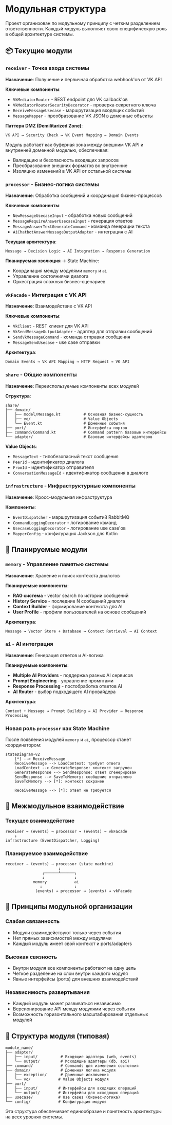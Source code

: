 # Модульная структура

Проект организован по модульному принципу с четким разделением ответственности.
Каждый модуль выполняет свою специфическую роль в общей архитектуре системы.

## 📦 Текущие модули

### `receiver` - Точка входа системы
**Назначение**: Получение и первичная обработка webhook'ов от VK API

**Ключевые компоненты**:
- `VkMediatorRouter` - REST endpoint для VK callback'ов
- `VkMediatorRouterSecurityDecorator` - проверка секретного ключа
- `ReceiveMessageUsecase` - маршрутизация входящих событий
- `MessageMapper` - преобразование VK JSON в доменные объекты

**Паттерн DMZ (Demilitarized Zone)**:
```
VK API → Security Check → VK Event Mapping → Domain Events
```

Модуль работает как буферная зона между внешним VK API и внутренней доменной моделью, обеспечивая:
- Валидацию и безопасность входящих запросов  
- Преобразование внешних форматов во внутренние
- Изоляцию изменений в VK API от остальной системы

### `processor` - Бизнес-логика системы
**Назначение**: Обработка сообщений и координация бизнес-процессов

**Ключевые компоненты**:
- `NewMessageUsecaseInput` - обработка новых сообщений
- `MessageRequireAnswerUsecaseInput` - генерация ответов
- `MessageAnswerTextGenerateCommand` - команда генерации текста
- `AiChatbotAnswerMessageOutputAdapter` - интеграция с AI

**Текущая архитектура**:
```
Message → Decision Logic → AI Integration → Response Generation
```

**Планируемая эволюция** → State Machine:
- Координация между модулями `memory` и `ai`
- Управление состояниями диалога
- Оркестрация сложных бизнес-сценариев

### `vkFacade` - Интеграция с VK API
**Назначение**: Взаимодействие с VK API

**Ключевые компоненты**:
- `VkClient` - REST клиент для VK API
- `VkSendMessageOutputAdapter` - адаптер для отправки сообщений
- `SendVkMessageCommand` - команда отправки сообщения
- `MessageSendUsecase` - use case отправки

**Архитектура**:
```
Domain Events → VK API Mapping → HTTP Request → VK API
```

### `share` - Общие компоненты
**Назначение**: Переиспользуемые компоненты всех модулей

**Структура**:
```
share/
├── domain/
│   ├── model/Message.kt          # Основная бизнес-сущность
│   ├── vo/                       # Value Objects
│   └── Event.kt                  # Доменные события
├── port/                         # Интерфейсы портов
├── command/Command.kt            # Command pattern базовые интерфейсы
└── adapter/                      # Базовые интерфейсы адаптеров
```

**Value Objects**:
- `MessageText` - типобезопасный текст сообщения
- `PeerId` - идентификатор диалога
- `FromId` - идентификатор отправителя
- `ConversationMessageId` - идентификатор сообщения в диалоге

### `infrastructure` - Инфраструктурные компоненты
**Назначение**: Кросс-модульная инфраструктура

**Компоненты**:
- `EventDispatcher` - маршрутизация событий RabbitMQ
- `CommandLoggingDecorator` - логирование команд
- `UsecaseLoggingDecorator` - логирование use case'ов
- `MapperConfig` - конфигурация Jackson для Kotlin

## 🚀 Планируемые модули

### `memory` - Управление памятью системы
**Назначение**: Хранение и поиск контекста диалогов

**Планируемые компоненты**:
- **RAG система** - vector search по истории сообщений
- **History Service** - последние N сообщений диалога  
- **Context Builder** - формирование контекста для AI
- **User Profile** - профили пользователей на основе сообщений

**Архитектура**:
```
Message → Vector Store + Database → Context Retrieval → AI Context
```

### `ai` - AI интеграция
**Назначение**: Генерация ответов и AI-логика

**Планируемые компоненты**:
- **Multiple AI Providers** - поддержка разных AI сервисов
- **Prompt Engineering** - управление промптами
- **Response Processing** - постобработка ответов AI
- **AI Router** - выбор подходящего AI провайдера

**Архитектура**:
```
Context + Message → Prompt Building → AI Provider → Response Processing
```

### Новая роль `processor` как State Machine
После появления модулей `memory` и `ai`, процессор станет координатором:

```mermaid
stateDiagram-v2
    [*] --> ReceiveMessage
    ReceiveMessage --> LoadContext: требует ответа
    LoadContext --> GenerateResponse: контекст загружен
    GenerateResponse --> SendResponse: ответ сгенерирован
    SendResponse --> SaveToMemory: сообщение отправлено
    SaveToMemory --> [*]: контекст сохранен
    
    ReceiveMessage --> [*]: ответ не требуется
```

## 🔄 Межмодульное взаимодействие

### Текущее взаимодействие
```
receiver → (events) → processor → (events) → vkFacade
    ↓
infrastructure (EventDispatcher, Logging)
```

### Планируемое взаимодействие  
```
receiver → (events) → processor (state machine)
                       ↓
                ┌──────┴──────┐
                ↓             ↓
            memory            ai
               ↓              ↓
             (events) → processor → (events) → vkFacade
```

## 🎯 Принципы модульной организации

### Слабая связанность
- Модули взаимодействуют только через события
- Нет прямых зависимостей между модулями
- Каждый модуль имеет свой контекст и ports/adapters

### Высокая связность
- Внутри модуля все компоненты работают на одну цель
- Четкое разделение на слои внутри каждого модуля
- Явные интерфейсы (ports) для внешних взаимодействий

### Независимость развертывания
- Каждый модуль может развиваться независимо
- Версионирование API между модулями через события
- Возможность горизонтального масштабирования отдельных модулей

## 📁 Структура модуля (типовая)
```
module_name/
├── adapter/
│   ├── input/          # Входящие адаптеры (web, events)
│   └── output/         # Исходящие адаптеры (db, api)
├── command/            # Commands для изменения состояния
├── domain/             # Доменная логика модуля
│   ├── exception/      # Доменные исключения
│   └── vo/            # Value Objects модуля
├── port/
│   ├── input/         # Интерфейсы для входящих операций
│   └── output/        # Интерфейсы для исходящих операций
├── usecase/           # Use cases (бизнес-логика)
└── config/            # Конфигурация модуля
```

Эта структура обеспечивает единообразие и понятность архитектуры на всех уровнях системы.
